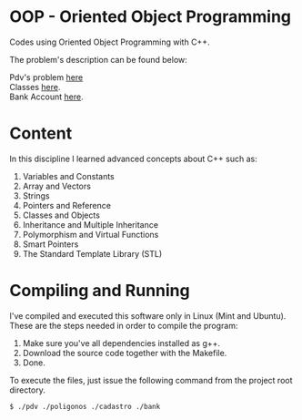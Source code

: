 # OOP - Oriented Object Programming

Codes using Oriented Object Programming with C++.

The problem's description can be found below: 

Pdv's problem [here](ROTEIRO_-_PDV.pdf) <br />
Classes [here](ROTEIRO_-_Classes.pdf). <br />
Bank Account [here](Roteiro_Conta_Poupanca.pdf).

# Content

In this discipline I learned advanced concepts about C++ such as:

1. Variables and Constants
2. Array and Vectors
3. Strings
4. Pointers and Reference
5. Classes and Objects
6. Inheritance and Multiple Inheritance
7. Polymorphism and Virtual Functions
8. Smart Pointers
9. The Standard Template Library (STL)

# Compiling and Running

I've compiled and executed this software only in Linux (Mint and Ubuntu). These are the steps needed in order to compile the program:

1. Make sure you've all dependencies installed as g++.
2. Download the source code together with the Makefile.
3. Done.

To execute the files, just issue the following command from the project root directory.

    $ ./pdv ./poligonos ./cadastro ./bank
